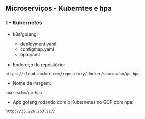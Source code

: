 

## Microserviços -  Kuberntes e hpa 

### 1 - Kubernetes

  - k8s/golang: 
    - deployment.yaml
    - configmap.yaml
    - hpa.yaml
 
  
  - Endereço do repositório:
  
```
https://cloud.docker.com/repository/docker/soarescbm/go-hpa
```


  - Nome da imagem: 

```
soarescbm/go-hpa   

```

  - App golang rodando com o Kubernetes no GCP com hpa:


```
http://35.226.253.217/  
```



  



